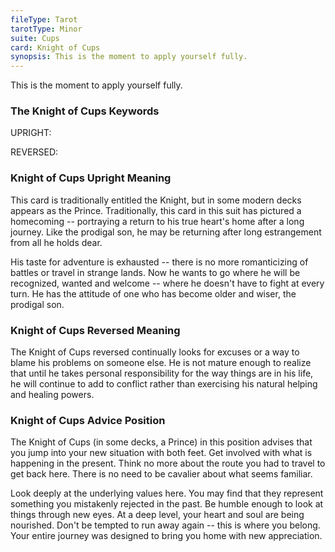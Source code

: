 ```yaml
---
fileType: Tarot
tarotType: Minor
suite: Cups
card: Knight of Cups
synopsis: This is the moment to apply yourself fully.
---
```

This is the moment to apply yourself fully.

### The Knight of Cups Keywords

UPRIGHT: 

REVERSED: 

### Knight of Cups Upright Meaning

This card is traditionally entitled the Knight, but in some modern decks appears as the Prince. Traditionally, this card in this suit has pictured a homecoming -- portraying a return to his true heart's home after a long journey. Like the prodigal son, he may be returning after long estrangement from all he holds dear.

His taste for adventure is exhausted -- there is no more romanticizing of battles or travel in strange lands. Now he wants to go where he will be recognized, wanted and welcome -- where he doesn't have to fight at every turn. He has the attitude of one who has become older and wiser, the prodigal son.


### Knight of Cups Reversed Meaning

The Knight of Cups reversed continually looks for excuses or a way to blame his problems on someone else. He is not mature enough to realize that until he takes personal responsibility for the way things are in his life, he will continue to add to conflict rather than exercising his natural helping and healing powers.


### Knight of Cups Advice Position

The Knight of Cups (in some decks, a Prince) in this position advises that you jump into your new situation with both feet. Get involved with what is happening in the present. Think no more about the route you had to travel to get back here. There is no need to be cavalier about what seems familiar.

Look deeply at the underlying values here. You may find that they represent something you mistakenly rejected in the past. Be humble enough to look at things through new eyes. At a deep level, your heart and soul are being nourished. Don't be tempted to run away again -- this is where you belong. Your entire journey was designed to bring you home with new appreciation.
